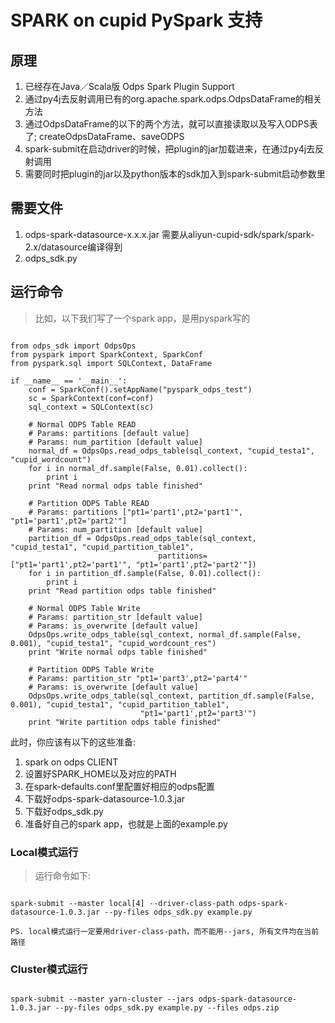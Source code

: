 # SPARK on cupid PySpark 支持

## 原理
1. 已经存在Java／Scala版 Odps Spark Plugin Support
2. 通过py4j去反射调用已有的org.apache.spark.odps.OdpsDataFrame的相关方法
3. 通过OdpsDataFrame的以下的两个方法，就可以直接读取以及写入ODPS表了; createOdpsDataFrame、saveODPS
4. spark-submit在启动driver的时候，把plugin的jar加载进来，在通过py4j去反射调用
5. 需要同时把plugin的jar以及python版本的sdk加入到spark-submit启动参数里

## 需要文件
1. odps-spark-datasource-x.x.x.jar 需要从aliyun-cupid-sdk/spark/spark-2.x/datasource编译得到
2. odps_sdk.py

## 运行命令

> 比如，以下我们写了一个spark app，是用pyspark写的

```

from odps_sdk import OdpsOps
from pyspark import SparkContext, SparkConf
from pyspark.sql import SQLContext, DataFrame

if __name__ == '__main__':
    conf = SparkConf().setAppName("pyspark_odps_test")
    sc = SparkContext(conf=conf)
    sql_context = SQLContext(sc)

    # Normal ODPS Table READ
    # Params: partitions [default value]
    # Params: num_partition [default value]
    normal_df = OdpsOps.read_odps_table(sql_context, "cupid_testa1", "cupid_wordcount")
    for i in normal_df.sample(False, 0.01).collect():
        print i
    print "Read normal odps table finished"

    # Partition ODPS Table READ
    # Params: partitions ["pt1='part1',pt2='part1'", "pt1='part1',pt2='part2'"]
    # Params: num_partition [default value]
    partition_df = OdpsOps.read_odps_table(sql_context, "cupid_testa1", "cupid_partition_table1",
                                 partitions=["pt1='part1',pt2='part1'", "pt1='part1',pt2='part2'"])
    for i in partition_df.sample(False, 0.01).collect():
        print i
    print "Read partition odps table finished"

    # Normal ODPS Table Write
    # Params: partition_str [default value]
    # Params: is_overwrite [default value]
    OdpsOps.write_odps_table(sql_context, normal_df.sample(False, 0.001), "cupid_testa1", "cupid_wordcount_res")
    print "Write normal odps table finished"

    # Partition ODPS Table Write
    # Params: partition_str "pt1='part3',pt2='part4'"
    # Params: is_overwrite [default value]
    OdpsOps.write_odps_table(sql_context, partition_df.sample(False, 0.001), "cupid_testa1", "cupid_partition_table1",
                             "pt1='part1',pt2='part3'")
    print "Write partition odps table finished"

```

此时，你应该有以下的这些准备:
1. spark on odps CLIENT
2. 设置好SPARK_HOME以及对应的PATH
3. 在spark-defaults.conf里配置好相应的odps配置
4. 下载好odps-spark-datasource-1.0.3.jar
5. 下载好odps_sdk.py
6. 准备好自己的spark app，也就是上面的example.py

### Local模式运行

> 运行命令如下:

```

spark-submit --master local[4] --driver-class-path odps-spark-datasource-1.0.3.jar --py-files odps_sdk.py example.py

PS. local模式运行一定要用driver-class-path，而不能用--jars, 所有文件均在当前路径

```

### Cluster模式运行

```

spark-submit --master yarn-cluster --jars odps-spark-datasource-1.0.3.jar --py-files odps_sdk.py example.py --files odps.zip


```
